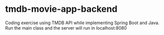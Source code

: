# tmdb-movie-app-backend
Coding exercise using TMDB API while implementing Spring Boot and Java.
Run the main class and the server will run in localhost:8080
